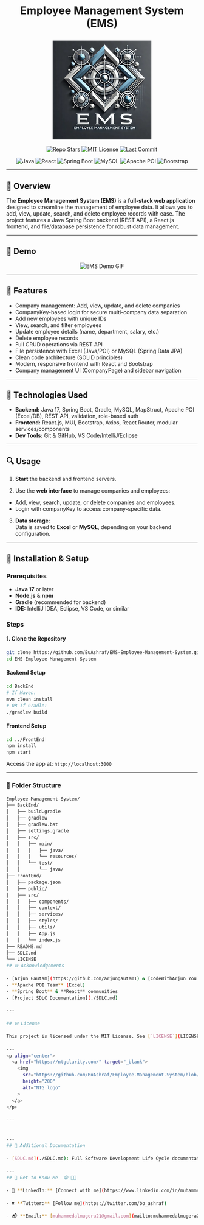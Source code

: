 # <p align="center">Employee Management System (EMS)</p>
<p align="center">
  <img src="https://github.com/BuAshraf/Employee-Management-System/blob/main/assets/EMS_logo.jpg" height="260">
</p>

<p align="center">
  <a href="https://github.com/BuAshraf/Employee-Management-System"><img alt="Repo Stars" src="https://img.shields.io/github/stars/BuAshraf/Employee-Management-System?style=for-the-badge"></a>
  <a href="https://github.com/BuAshraf/Employee-Management-System/blob/main/LICENSE"><img alt="MIT License" src="https://img.shields.io/github/license/BuAshraf/Employee-Management-System?style=for-the-badge"></a>
  <a href="https://github.com/BuAshraf/Employee-Management-System/commits/main"><img alt="Last Commit" src="https://img.shields.io/github/last-commit/BuAshraf/Employee-Management-System?style=for-the-badge"></a>
</p>

<p align="center">
  <img alt="Java" src="https://img.shields.io/badge/java-%23ED8B00.svg?style=for-the-badge&logo=openjdk&logoColor=white"/>
  <img alt="React" src="https://img.shields.io/badge/react-%2320232a.svg?style=for-the-badge&logo=react&logoColor=%2361DAFB"/>
  <img alt="Spring Boot" src="https://img.shields.io/badge/springboot-6DB33F.svg?style=for-the-badge&logo=springboot&logoColor=white"/>
  <img alt="MySQL" src="https://img.shields.io/badge/mysql-%2300f.svg?style=for-the-badge&logo=mysql&logoColor=white"/>
  <img alt="Apache POI" src="https://img.shields.io/badge/apache%20poi-%23D42029.svg?style=for-the-badge&logo=apache&logoColor=white"/>
  <img alt="Bootstrap" src="https://img.shields.io/badge/bootstrap-%23563D7C.svg?style=for-the-badge&logo=bootstrap&logoColor=white"/>
</p>

---

## 📜 Overview

The **Employee Management System (EMS)** is a **full-stack web application** designed to streamline the management of employee data. It allows you to add, view, update, search, and delete employee records with ease. The project features a Java Spring Boot backend (REST API), a React.js frontend, and file/database persistence for robust data management.

---

## 🎥 Demo

<p align="center">
  <img src="https://media.giphy.com/media/Lp5ajft6rI8f1I3CvR/giphy.gif" height="300" alt="EMS Demo GIF"/>
  <!-- Replace this link with your own GIF or screenshots! -->
</p>


---

## 🚀 Features

- Company management: Add, view, update, and delete companies
- CompanyKey-based login for secure multi-company data separation
- Add new employees with unique IDs
- View, search, and filter employees
- Update employee details (name, department, salary, etc.)
- Delete employee records
- Full CRUD operations via REST API
- File persistence with Excel (Java/POI) or MySQL (Spring Data JPA)
- Clean code architecture (SOLID principles)
- Modern, responsive frontend with React and Bootstrap
- Company management UI (CompanyPage) and sidebar navigation

---

## 🔧 Technologies Used

- **Backend:** Java 17, Spring Boot, Gradle, MySQL, MapStruct, Apache POI (Excel/DB), REST API, validation, role-based auth
- **Frontend:** React.js, MUI, Bootstrap, Axios, React Router, modular services/components
- **Dev Tools:** Git & GitHub, VS Code/IntelliJ/Eclipse

---

## 🔍 Usage

1. **Start** the backend and frontend servers.

2. Use the **web interface** to manage companies and employees:
  - Add, view, search, update, or delete companies and employees.
  - Login with companyKey to access company-specific data.

3. **Data storage**:  
   Data is saved to **Excel** or **MySQL**, depending on your backend configuration.

---

## 💼 Installation & Setup

### Prerequisites

- **Java 17** or later
- **Node.js** & **npm**
- **Gradle** (recommended for backend)
- **IDE:** IntelliJ IDEA, Eclipse, VS Code, or similar

### Steps

#### 1. Clone the Repository

```bash
git clone https://github.com/BuAshraf/EMS-Employee-Management-System.git
cd EMS-Employee-Management-System
```
#### Backend Setup
```bash
cd BackEnd
# If Maven:
mvn clean install
# OR If Gradle:
./gradlew build
```
#### Frontend Setup
```bash
cd ../FrontEnd
npm install
npm start
```
Access the app at: `http://localhost:3000`

---

### 📂 Folder Structure
```bash
Employee-Management-System/
├── BackEnd/
│   ├── build.gradle
│   ├── gradlew
│   ├── gradlew.bat
│   ├── settings.gradle
│   ├── src/
│   │   ├── main/
│   │   │   ├── java/
│   │   │   └── resources/
│   │   └── test/
│   │       └── java/
├── FrontEnd/
│   ├── package.json
│   ├── public/
│   ├── src/
│   │   ├── components/
│   │   ├── context/
│   │   ├── services/
│   │   ├── styles/
│   │   ├── utils/
│   │   ├── App.js
│   │   └── index.js
├── README.md
├── SDLC.md
└── LICENSE
## 🌐 Acknowledgements

- [Arjun Gautam](https://github.com/arjungautam1) & [CodeWithArjun YouTube](https://www.youtube.com/@CodeWithArjun)
- **Apache POI Team** (Excel)
- **Spring Boot** & **React** communities
- [Project SDLC Documentation](./SDLC.md)

---

## ✉ License

This project is licensed under the MIT License. See [`LICENSE`](LICENSE) for details.

---
<p align="center">
  <a href="https://ntgclarity.com/" target="_blank">
    <img
      src="https://github.com/BuAshraf/Employee-Management-System/blob/main/assets/NTG%20logo.gif"
      height="200"
      alt="NTG logo"
    >
  </a>
</p>

---


---
## 📖 Additional Documentation

- [SDLC.md](./SDLC.md): Full Software Development Life Cycle documentation for EMS

---
## 💬 Get to Know Me  😁 👨‍💻

- 💼 **LinkedIn:** [Connect with me](https://www.linkedin.com/in/muhammed-alkulaib-773492238)
  
- ✖ **Twitter:** [Follow me](https://twitter.com/bo_ashraf)
  
- 📬 **Email:** [muhammedalmugera21@gmail.com](mailto:muhammedalmugera21@gmail.com)

